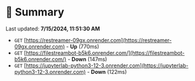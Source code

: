 # 📖 Summary
Last updated: **7/15/2024, 11:51:30 AM**

- `GET` [https://restreamer-09gx.onrender.com](https://restreamer-09gx.onrender.com) - **Up** (770ms)
- `GET` [https://filestreambot-b5k6.onrender.com/](https://filestreambot-b5k6.onrender.com/) - **Down** (147ms)
- `GET` [https://jupyterlab-python3-12-3.onrender.com](https://jupyterlab-python3-12-3.onrender.com) - **Down** (122ms)
